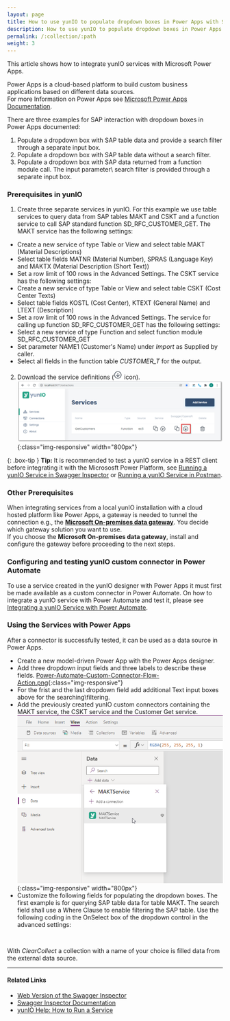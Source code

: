 ```yaml
---
layout: page
title: How to use yunIO to populate dropdown boxes in Power Apps with SAP data
description: How to use yunIO to populate dropdown boxes in Power Apps with SAP data
permalink: /:collection/:path
weight: 3
---
```


This article shows how to integrate yunIO services with Microsoft Power Apps.

Power Apps is a cloud-based platform to build custom business applications based on different data sources.  
For more Information on Power Apps see [Microsoft Power Apps Documentation](https://docs.microsoft.com/en-us/powerapps/).

There are three examples for SAP interaction with dropdown boxes in Power Apps documented:

1. Populate a dropdown box with SAP table data and provide a search filter through a separate input box.
2. Populate a dropdown box with SAP table data without a search filter.
3. Populate a dropdown box with SAP data returned from a function module call. The input parameter\ search filter is provided through a separate input box.  


### Prerequisites in yunIO

1. Create three separate services in yunIO. For this example we use table services to query data from SAP tables MAKT and CSKT and a function service to call SAP standard function SD_RFC_CUSTOMER_GET. 
The MAKT service has the following settings:<br>
- Create a new service of type Table or View and select table MAKT (Material Descriptions)
- Select table fields MATNR (Material Number), SPRAS (Language Key) and MAKTX (Material Description (Short Text))
- Set a row limit of 100 rows in the Advanced Settings. 
The CSKT service has the following settings:<br>
- Create a new service of type Table or View and select table CSKT (Cost Center Texts)
- Select table fields KOSTL (Cost Center), KTEXT (General Name) and LTEXT (Description)
- Set a row limit of 100 rows in the Advanced Settings.
The service for calling up function SD_RFC_CUSTOMER_GET has the following settings:<br>
- Select a new service of type Function and select function module SD_RFC_CUSTOMER_GET
- Set parameter NAME1 (Customer's Name) under *Import* as Supplied by caller.
- Select all fields in the function table *CUSTOMER_T* for the output.
2. Download the service definitions (![download-file](/img/contents/yunio/download.png) icon).<br>
![yunio-Services-Function-Download](/img/contents/yunio/yunio-run-services-function-download.png){:class="img-responsive" width="800px"}

{: .box-tip }
**Tip:** It is recommended to test a yunIO service in a REST client before integrating it with the Micrososft Power Platform, see [Running a yunIO Service in Swagger Inspector](https://kb.theobald-software.com/yunio/running-a-yunio-service-in-swagger-inspector) or [Running a yunIO Service in Postman](https://kb.theobald-software.com/yunio/running-a-yunio-service-in-postman). 

### Other Prerequisites
When integrating services from a local yunIO installation with a cloud hosted platform like Power Apps, a gateway is needed to tunnel the connection e.g., the [**Microsoft On-premises data gateway**](https://docs.microsoft.com/en-us/data-integration/gateway/).
You decide which gateway solution you want to use.<br> 
If you choose the **Microsoft On-premises data gateway**, install and configure the gateway before proceeding to the next steps.
 
### Configuring and testing yunIO custom connector in Power Automate

To use a service created in the yunIO designer with Power Apps it must first be made available as a custom connector in Power Automate. On how to integrate a yunIO service with Power Automate and test it, please see [Integrating a yunIO Service with Power Automate](https://kb.theobald-software.com/yunio/integrating-a-yunio-service-with-power-automate). 


### Using the Services with Power Apps
After a connector is successfully tested, it can be used as a data source in Power Apps. 
- Create a new model-driven Power App with the Power Apps designer.<br>
- Add three dropdown input fields and three labels to describe these fields. 
[Power-Automate-Custom-Connector-Flow-Action.png](/img/contents/yunio/power-automate-custom-connector-flow-action.png){:class="img-responsive"} 
- For the frist and the last dropdown field add additional Text input boxes above for the searching\filtering. 
- Add the previously created yunIO custom connectors containing the MAKT service, the CSKT service and the Customer Get service.
![yunio-powerapps-add-datasource](/img/contents/yunio/yunio_powerapps_datasource_readmakt.png){:class="img-responsive" width="800px"} 
- Customize the following fields for populating the dropdown boxes. The first example is for querying SAP table data for table MAKT. The search field shall use a Where Clause to enable filtering the SAP table. 
Use the following coding in the OnSelect box of the dropdown control in the advanced settings:
```


```
With *ClearCollect* a collection with a name of your choice is filled data from the external data source.    


******

#### Related Links
- [Web Version of the Swagger Inspector](https://inspector.swagger.io/builder)
- [Swagger Inspector Documentation](https://swagger.io/docs/swagger-inspector/how-to-use-swagger-inspector/)
- [yunIO Help: How to Run a Service](https://help.theobald-software.com/en/yunio#how-to-run-a-service)
